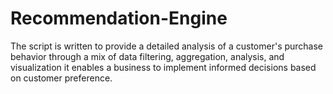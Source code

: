 # Recommendation-Engine
The script is written to provide a detailed analysis of a customer's purchase behavior through a mix of data filtering, aggregation, analysis, and visualization it enables a business to implement informed decisions based on customer preference.

